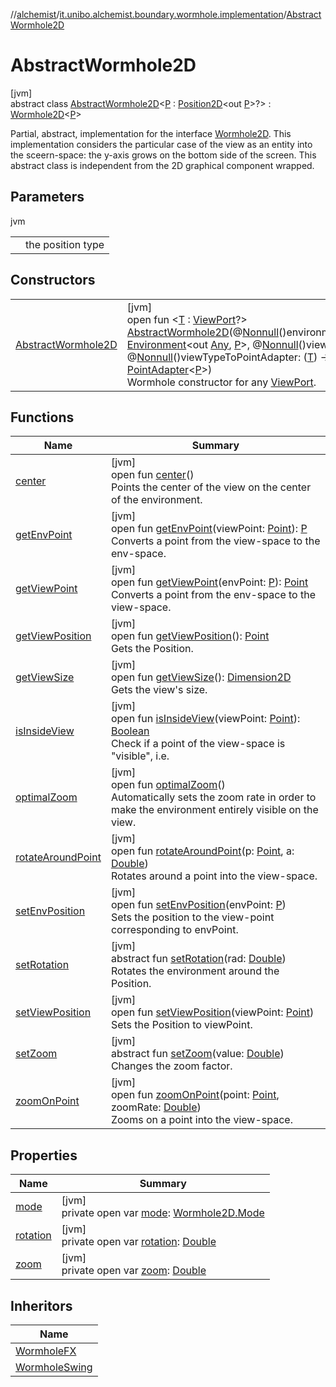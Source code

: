 //[alchemist](../../../index.md)/[it.unibo.alchemist.boundary.wormhole.implementation](../index.md)/[AbstractWormhole2D](index.md)

# AbstractWormhole2D

[jvm]\
abstract class [AbstractWormhole2D](index.md)<[P](index.md) : [Position2D](../../it.unibo.alchemist.model.interfaces/-position2-d/index.md)<out [P](../../it.unibo.alchemist.boundary.wormhole.interfaces/-wormhole2-d/index.md)>?> : [Wormhole2D](../../it.unibo.alchemist.boundary.wormhole.interfaces/-wormhole2-d/index.md)<[P](../../it.unibo.alchemist.boundary.wormhole.interfaces/-wormhole2-d/index.md)> 

Partial, abstract, implementation for the interface [Wormhole2D](../../it.unibo.alchemist.boundary.wormhole.interfaces/-wormhole2-d/index.md). This implementation considers the particular case of the view as an entity into the sceern-space: the y-axis grows on the bottom side of the screen. This abstract class is independent from the 2D graphical component wrapped.

## Parameters

jvm

| | |
|---|---|
| <P> | the position type |

## Constructors

| | |
|---|---|
| [AbstractWormhole2D](-abstract-wormhole2-d.md) | [jvm]<br>open fun <[T](-abstract-wormhole2-d.md) : [ViewPort](../../it.unibo.alchemist.boundary.wormhole.interfaces/-view-port/index.md)?> [AbstractWormhole2D](-abstract-wormhole2-d.md)(@[Nonnull](https://docs.oracle.com/javase/8/docs/api/javax/annotation/Nonnull.html)()environment: [Environment](../../it.unibo.alchemist.model.interfaces/-environment/index.md)<out [Any](https://kotlinlang.org/api/latest/jvm/stdlib/kotlin/-any/index.html), [P](../../it.unibo.alchemist.boundary.wormhole.interfaces/-wormhole2-d/index.md)>, @[Nonnull](https://docs.oracle.com/javase/8/docs/api/javax/annotation/Nonnull.html)()view: [T](-abstract-wormhole2-d.md), @[Nonnull](https://docs.oracle.com/javase/8/docs/api/javax/annotation/Nonnull.html)()viewTypeToPointAdapter: ([T](-abstract-wormhole2-d.md)) -> [PointAdapter](../-point-adapter/index.md)<[P](../../it.unibo.alchemist.boundary.wormhole.interfaces/-wormhole2-d/index.md)>)<br>Wormhole constructor for any [ViewPort](../../it.unibo.alchemist.boundary.wormhole.interfaces/-view-port/index.md). |

## Functions

| Name | Summary |
|---|---|
| [center](center.md) | [jvm]<br>open fun [center](center.md)()<br>Points the center of the view on the center of the environment. |
| [getEnvPoint](get-env-point.md) | [jvm]<br>open fun [getEnvPoint](get-env-point.md)(viewPoint: [Point](https://docs.oracle.com/javase/8/docs/api/java/awt/Point.html)): [P](../../it.unibo.alchemist.boundary.wormhole.interfaces/-wormhole2-d/index.md)<br>Converts a point from the view-space to the env-space. |
| [getViewPoint](get-view-point.md) | [jvm]<br>open fun [getViewPoint](get-view-point.md)(envPoint: [P](../../it.unibo.alchemist.boundary.wormhole.interfaces/-wormhole2-d/index.md)): [Point](https://docs.oracle.com/javase/8/docs/api/java/awt/Point.html)<br>Converts a point from the env-space to the view-space. |
| [getViewPosition](get-view-position.md) | [jvm]<br>open fun [getViewPosition](get-view-position.md)(): [Point](https://docs.oracle.com/javase/8/docs/api/java/awt/Point.html)<br>Gets the Position. |
| [getViewSize](get-view-size.md) | [jvm]<br>open fun [getViewSize](get-view-size.md)(): [Dimension2D](https://docs.oracle.com/javase/8/docs/api/java/awt/geom/Dimension2D.html)<br>Gets the view's size. |
| [isInsideView](is-inside-view.md) | [jvm]<br>open fun [isInsideView](is-inside-view.md)(viewPoint: [Point](https://docs.oracle.com/javase/8/docs/api/java/awt/Point.html)): [Boolean](https://kotlinlang.org/api/latest/jvm/stdlib/kotlin/-boolean/index.html)<br>Check if a point of the view-space is "visible", i.e. |
| [optimalZoom](optimal-zoom.md) | [jvm]<br>open fun [optimalZoom](optimal-zoom.md)()<br>Automatically sets the zoom rate in order to make the environment entirely visible on the view. |
| [rotateAroundPoint](rotate-around-point.md) | [jvm]<br>open fun [rotateAroundPoint](rotate-around-point.md)(p: [Point](https://docs.oracle.com/javase/8/docs/api/java/awt/Point.html), a: [Double](https://kotlinlang.org/api/latest/jvm/stdlib/kotlin/-double/index.html))<br>Rotates around a point into the view-space. |
| [setEnvPosition](set-env-position.md) | [jvm]<br>open fun [setEnvPosition](set-env-position.md)(envPoint: [P](../../it.unibo.alchemist.boundary.wormhole.interfaces/-wormhole2-d/index.md))<br>Sets the position to the view-point corresponding to envPoint. |
| [setRotation](../../it.unibo.alchemist.boundary.wormhole.interfaces/-wormhole2-d/set-rotation.md) | [jvm]<br>abstract fun [setRotation](../../it.unibo.alchemist.boundary.wormhole.interfaces/-wormhole2-d/set-rotation.md)(rad: [Double](https://kotlinlang.org/api/latest/jvm/stdlib/kotlin/-double/index.html))<br>Rotates the environment around the Position. |
| [setViewPosition](set-view-position.md) | [jvm]<br>open fun [setViewPosition](set-view-position.md)(viewPoint: [Point](https://docs.oracle.com/javase/8/docs/api/java/awt/Point.html))<br>Sets the Position to viewPoint. |
| [setZoom](../../it.unibo.alchemist.boundary.wormhole.interfaces/-wormhole2-d/set-zoom.md) | [jvm]<br>abstract fun [setZoom](../../it.unibo.alchemist.boundary.wormhole.interfaces/-wormhole2-d/set-zoom.md)(value: [Double](https://kotlinlang.org/api/latest/jvm/stdlib/kotlin/-double/index.html))<br>Changes the zoom factor. |
| [zoomOnPoint](zoom-on-point.md) | [jvm]<br>open fun [zoomOnPoint](zoom-on-point.md)(point: [Point](https://docs.oracle.com/javase/8/docs/api/java/awt/Point.html), zoomRate: [Double](https://kotlinlang.org/api/latest/jvm/stdlib/kotlin/-double/index.html))<br>Zooms on a point into the view-space. |

## Properties

| Name | Summary |
|---|---|
| [mode](mode.md) | [jvm]<br>private open var [mode](mode.md): [Wormhole2D.Mode](../../it.unibo.alchemist.boundary.wormhole.interfaces/-wormhole2-d/-mode/index.md) |
| [rotation](rotation.md) | [jvm]<br>private open var [rotation](rotation.md): [Double](https://kotlinlang.org/api/latest/jvm/stdlib/kotlin/-double/index.html) |
| [zoom](zoom.md) | [jvm]<br>private open var [zoom](zoom.md): [Double](https://kotlinlang.org/api/latest/jvm/stdlib/kotlin/-double/index.html) |

## Inheritors

| Name |
|---|
| [WormholeFX](../../it.unibo.alchemist.wormhole.implementation/-wormhole-f-x/index.md) |
| [WormholeSwing](../-wormhole-swing/index.md) |
